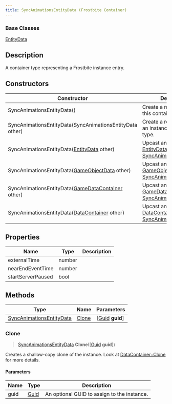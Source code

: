 ```yaml
---
title: SyncAnimationsEntityData (Frostbite Container)
---
```

### Base Classes

[EntityData](EntityData)

## Description

A container type representing a Frostbite instance entry.

## Constructors

| Constructor                                                                         | Description                                                                                                                             |
| ----------------------------------------------------------------------------------- | --------------------------------------------------------------------------------------------------------------------------------------- |
| SyncAnimationsEntityData()                                                          | Create a new instance of this container type.                                                                                           |
| SyncAnimationsEntityData(SyncAnimationsEntityData other)                            | Create a reference copy of an instance of the same type.                                                                                |
| SyncAnimationsEntityData([EntityData](EntityData) other)                            | Upcast an instance of type [EntityData](EntityData) to [SyncAnimationsEntityData](SyncAnimationsEntityData).                            |
| SyncAnimationsEntityData([GameObjectData](GameObjectData) other)                    | Upcast an instance of type [GameObjectData](GameObjectData) to [SyncAnimationsEntityData](SyncAnimationsEntityData).                    |
| SyncAnimationsEntityData([GameDataContainer](GameDataContainer) other)              | Upcast an instance of type [GameDataContainer](GameDataContainer) to [SyncAnimationsEntityData](SyncAnimationsEntityData).              |
| SyncAnimationsEntityData([DataContainer](/vext/ref/cls/shr/datacontainer) other) | Upcast an instance of type [DataContainer](/vext/ref/cls/shr/datacontainer) to [SyncAnimationsEntityData](SyncAnimationsEntityData). |

## Properties

| Name              | Type   | Description |
| ----------------- | ------ | ----------- |
| externalTime      | number |             |
| nearEndEventTime  | number |             |
| startServerPaused | bool   |             |

## Methods

| Type                                                 | Name            | Parameters                                     |
| ---------------------------------------------------- | --------------- | ---------------------------------------------- |
| [SyncAnimationsEntityData](SyncAnimationsEntityData) | [Clone](#clone) | \[[Guid](/vext/ref/cls/shr/guid) **guid**\] |

### Clone

> [SyncAnimationsEntityData](SyncAnimationsEntityData) **Clone**(\[[Guid](/vext/ref/cls/shr/guid) **guid**\])

Creates a shallow-copy clone of the instance. Look at [DataContainer::Clone](/vext/ref/cls/shr/datacontainer#clone) for more details.

#### Parameters

| Name | Type         | Description                                 |
| ---- | ------------ | ------------------------------------------- |
| guid | [Guid](Guid) | An optional GUID to assign to the instance. |
